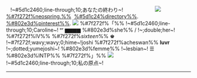  ​ 
 ​ 
 ​ 
!~#5d1c2460;line-through;10;あなたの終わり~! ​  ​  ​  ​  ​  ​  ​  ​  ​  ​  ​  ​  ​  ​  ​  ​  ​  ​  ​  ​  ​  ​  ​  ​  ​  ​  ​ 
![](https://i.postimg.cc/tTrwppkx/div.png)
[%#7f272f%neospring.%%](https://neospring.org/@puerile) ​ [%#5d1c24%directory%%](/puerile). ​ [%#802e3d%pinterest%%](https://www.pinterest.com/pueriled/).
![](https://i.postimg.cc/3xRBQm6n/image.gif)
%#7f272f%「%% !~#5d1c2460;line-through;10;Caroline~! ᵒʳ ▆▆▆▆ %#802e3d%she%% / !~;double;her~! %#7f272f%Ⅳ%%
%#7f272f%*sixteen*%% ♚ !~#7f272f;wavy;wavy;0;hime~!joshi %#7f272f%acheswan%% **luvr**
!~;dotted;yumejoshi~! %#802e3d%femme%% !~lesbian~! ☰ %#802e3d%INTP%% %#7f272f%」%%
![](https://i.postimg.cc/tTrwppkx/div.png)
 ​  ​  ​  ​  ​  ​  ​  ​  ​  ​  ​  ​  ​  ​  ​  ​  ​  ​  ​  ​  ​  ​  ​  ​  ​  ​  ​  ​  ​  ​  ​  ​  ​ !~#5d1c2460;line-through;10;私の原点~!
 ​ 
 ​ 
 ​ 
___
